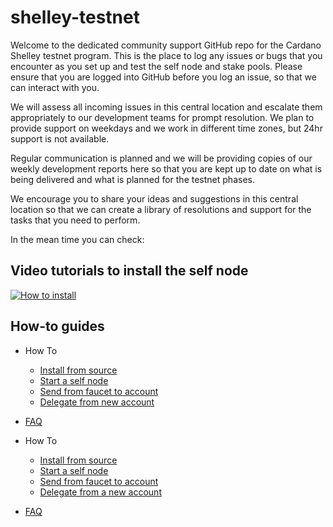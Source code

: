# shelley-testnet

Welcome to the dedicated community support GitHub repo for the Cardano Shelley testnet program. This is the place to log any issues or bugs that you encounter as you set up and test the self node and stake pools. Please ensure that you are logged into GitHub before you log an issue, so that we can interact with you. 

We will assess all incoming issues in this central location and escalate them appropriately to our development teams for prompt resolution. We plan to provide support on weekdays and we work in different time zones, but 24hr support is not available.

Regular communication is planned and we will be providing copies of our weekly development reports here so that you are kept up to date on what is being delivered and what is planned for the testnet phases.

We encourage you to share your ideas and suggestions in this central location so that we can create a library of resolutions and support for the tasks that you need to perform.

In the mean time you can check:

## Video tutorials to install the self node 

[![How to install](http://img.youtube.com/vi/dhri33gWdgU/0.jpg)](https://www.youtube.com/playlist?list=PLnPTB0CuBOBzHmIMplX6BT6F3tzKOSFG5 "Shelley Testnet self node")

## How-to guides

- How To
  - [Install from source](https://github.com/input-output-hk/shelley-testnet/wiki/How-to-install-from-source)
  - [Start a self node](https://github.com/input-output-hk/shelley-testnet/wiki/How-to-start-a-self-node)
  - [Send from faucet to account](https://github.com/input-output-hk/shelley-testnet/wiki/How-to-send-money-from-faucet-to-account-address)
  - [Delegate from new account](https://github.com/input-output-hk/shelley-testnet/wiki/How-to-delegate-from-new-account)
- [FAQ](https://github.com/input-output-hk/shelley-testnet/wiki/Shelley-Testnet-Support)

- How To
  - [Install from source](https://github.com/input-output-hk/shelley-testnet/wiki/How-to-install-from-source)
  - [Start a self node](https://github.com/input-output-hk/shelley-testnet/wiki/How-to-start-a-self-node)
  - [Send from faucet to account](https://github.com/input-output-hk/shelley-testnet/wiki/How-to-send-money-from-the-faucet-to-an-account-address)
  - [Delegate from a new account](https://github.com/input-output-hk/shelley-testnet/wiki/How-to-delegate-from-a-new-account)
- [FAQ](https://github.com/input-output-hk/shelley-testnet/wiki/Shelley-Testnet-Support)
